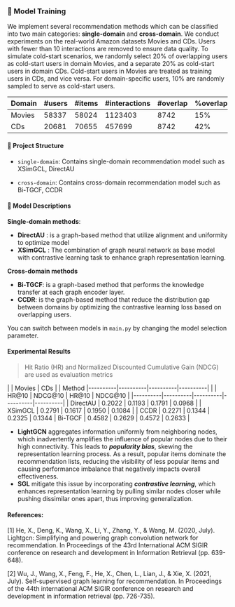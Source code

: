 ### 🔧 Model Training

We implement several recommendation methods which can be classified into two main categories: **single-domain** and **cross-domain**. We conduct experiments on the real-world Amazon datasets Movies and CDs. Users with fewer than 10 interactions are removed to ensure data quality. To simulate cold-start scenarios, we randomly select 20% of overlapping users as cold-start users in domain Movies, and a separate 20% as cold-start users in domain CDs. Cold-start users in Movies are treated as training users in CDs, and vice versa. For domain-specific users, 10% are randomly sampled to serve as cold-start users.

|  Domain  |  #users  |  #items  |#interactions| #overlap | %overlap |
|----------|----------|----------|-------------|----------|----------|
|  Movies  |  58337   |  58024   |  1123403    |   8742   |  15%     |
|    CDs   |  20681   |  70655   |   457699    |   8742   |  42%     |

#### 📁 Project Structure

- `single-domain`: Contains single-domain recommendation model such as XSimGCL, DirectAU

- `cross-domain`: Contains cross-domain recommendation model such as Bi-TGCF, CCDR  


#### 🧠 Model Descriptions

**Single-domain methods**:
- **DirectAU** : is a graph-based method that utilize alignment and uniformity to optimize model
- **XSimGCL** : The combination of graph neural network as base model with contrastive learning task to enhance graph representation learning.

**Cross-domain methods**
- **Bi-TGCF**: is a graph-based method that performs the knowledge transfer at each graph encoder layer.
- **CCDR**: is the graph-based method that reduce the distribution gap between domains by optimizing the contrastive learning loss based on overlapping users.

You can switch between models in `main.py` by changing the model selection parameter.


#### Experimental Results 
> Hit Ratio (HR) and Normalized Discounted Cumulative Gain (NDCG) are used as evaluation metrics

|          |          Movies     |          CDs        |
|  Method  |----------|----------|----------|----------|
|          |    HR@10 |  NDCG@10 |   HR@10  |  NDCG@10 |
|----------|----------|----------|----------|----------|
| DirectAU |  0.2022  |  0.1193  |  0.1791  |  0.0968  |
| XSimGCL  |  0.2791  |  0.1617  |  0.1950  |  0.1084  |
|   CCDR   |  0.2271  |  0.1344  |  0.2325  |  0.1344
|  Bi-TGCF |  0.4582  |  0.2629  |  0.4572  |  0.2633  |
- **LightGCN** aggregates information uniformly from neighboring nodes, which inadvertently amplifies the influence of popular nodes due to their high connectivity. This leads to ***popularity bias***, skewing the representation learning process. As a result, popular items dominate the recommendation lists, reducing the visibility of less popular items and causing performance imbalance that negatively impacts overall effectiveness.
- **SGL** mitigate this issue by incorporating ***contrastive learning***, which enhances representation learning by pulling similar nodes closer while pushing dissimilar ones apart, thus improving generalization. 

#### References:

[1] He, X., Deng, K., Wang, X., Li, Y., Zhang, Y., & Wang, M. (2020, July). Lightgcn: Simplifying and powering graph convolution network for recommendation. In Proceedings of the 43rd International ACM SIGIR conference on research and development in Information Retrieval (pp. 639-648).

[2] Wu, J., Wang, X., Feng, F., He, X., Chen, L., Lian, J., & Xie, X. (2021, July). Self-supervised graph learning for recommendation. In Proceedings of the 44th international ACM SIGIR conference on research and development in information retrieval (pp. 726-735).
